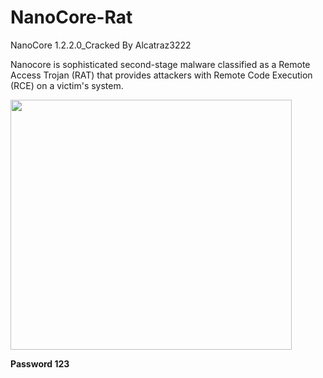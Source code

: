 # NanoCore-Rat
NanoCore 1.2.2.0_Cracked By Alcatraz3222
<p>Nanocore is sophisticated second-stage malware classified as a Remote Access Trojan (RAT) that provides attackers with Remote Code Execution (RCE) on a victim's system.</p>
<img src="https://blogger.googleusercontent.com/img/a/AVvXsEjAilGhDj4CI3tCHismuxNIrzBB4PtlO_OmgGYoQli-3ACvU9i9gEkbGkeUt-JW9u2XrzZk-ehu1YjkKLSjhX_GPyFt7TCkx4M4GBymbLzGejzRI6Dm7wtUfBHjbWZxIP-rZUN4PvmOjoSqCzNhmsSG82mhMRHXaIKhKsBe1v-LbUCyxz1xGZ9Rbw36=w640-h342" width="450" height="400">
<p><b>  Password   123 </b></p>
